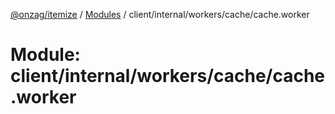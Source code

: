 [@onzag/itemize](../README.md) / [Modules](../modules.md) / client/internal/workers/cache/cache.worker

# Module: client/internal/workers/cache/cache.worker
